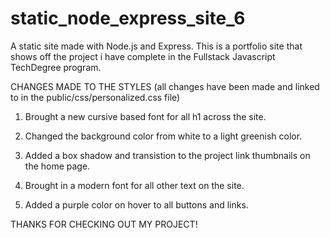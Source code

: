 # static_node_express_site_6

A static site made with Node.js and Express. This is a portfolio site that shows off the project i have complete in the Fullstack Javascript TechDegree program.

CHANGES MADE TO THE STYLES
(all changes have been made and linked to in the public/css/personalized.css file)

1. Brought a new cursive based font for all h1 across the site.

2. Changed the background color from white to a light greenish color.

3. Added a box shadow and transistion to the project link thumbnails on the home page.

4. Brought in a modern font for all other text on the site.

5. Added a purple color on hover to all buttons and links.

THANKS FOR CHECKING OUT MY PROJECT!
